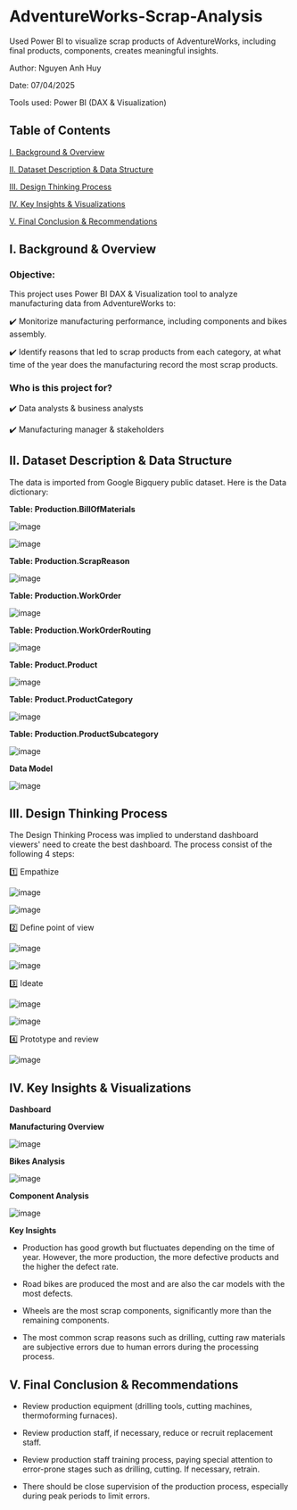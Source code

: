 # AdventureWorks-Scrap-Analysis
Used Power BI to visualize scrap products of AdventureWorks, including final products, components, creates meaningful insights.

Author: Nguyen Anh Huy

Date: 07/04/2025

Tools used: Power BI (DAX & Visualization)

## Table of Contents

[I. Background & Overview](https://github.com/yuhanguyen/AdventureWorks-Scrap-Analysis/blob/main/README.md#i-background--overview)

[II. Dataset Description & Data Structure](https://github.com/yuhanguyen/AdventureWorks-Scrap-Analysis/blob/main/README.md#ii-dataset-description--data-structure)

[III. Design Thinking Process](https://github.com/yuhanguyen/AdventureWorks-Scrap-Analysis/blob/main/README.md#iii-design-thinking-process)

[IV. Key Insights & Visualizations](https://github.com/yuhanguyen/AdventureWorks-Scrap-Analysis/blob/main/README.md#iv-key-insights--visualizations)

[V.  Final Conclusion & Recommendations](https://github.com/yuhanguyen/AdventureWorks-Scrap-Analysis/blob/main/README.md#v--final-conclusion--recommendations)

## I. Background & Overview

### Objective:

This project uses Power BI DAX & Visualization tool to analyze manufacturing data from AdventureWorks to:

✔️ Monitorize manufacturing performance, including components and bikes assembly.

✔️ Identify reasons that led to scrap products from each category, at what time of the year does the manufacturing record the most scrap products.

### Who is this project for?

✔️ Data analysts & business analysts

✔️ Manufacturing manager & stakeholders

## II. Dataset Description & Data Structure

The data is imported from Google Bigquery public dataset. Here is the Data dictionary:

**Table: Production.BillOfMaterials**

![image](https://github.com/user-attachments/assets/c2fed4df-dfd8-4280-9517-cdb44970fd4a)

![image](https://github.com/user-attachments/assets/41b04177-db0b-4a8a-8718-0ba06a214b7d)

**Table: Production.ScrapReason**

![image](https://github.com/user-attachments/assets/c55c030b-4f61-4a0e-b796-5a8f1d6b5e6f)

**Table: Production.WorkOrder**

![image](https://github.com/user-attachments/assets/d653e1fd-5c51-400c-baad-f01fdd67f375)

**Table: Production.WorkOrderRouting**

![image](https://github.com/user-attachments/assets/c3b7844e-b6ad-4d86-8168-6228c2c19556)

**Table: Product.Product**

![image](https://github.com/user-attachments/assets/edd1c6be-6f35-40d8-8281-48cba9b9f92b)

**Table: Product.ProductCategory**

![image](https://github.com/user-attachments/assets/a8dbf229-b3b8-460f-98c3-9c38e6cf3767)

**Table: Production.ProductSubcategory**

![image](https://github.com/user-attachments/assets/6180526b-247a-4dbe-b126-8e2479fd14f3)

**Data Model**

![image](https://github.com/user-attachments/assets/1237c58d-c44a-40bf-8c29-abfca2320bbf)


## III. Design Thinking Process
The Design Thinking Process was implied to understand dashboard viewers' need to create the best dashboard. The process consist of the following 4 steps:

1️⃣ Empathize

![image](https://github.com/user-attachments/assets/f0ec46df-6321-4f21-8fb7-1761a553be76)

![image](https://github.com/user-attachments/assets/f6360ea9-0c1a-4b00-afd2-ffd083331bce)

2️⃣ Define point of view

![image](https://github.com/user-attachments/assets/ef464ad9-ef4e-4020-8fe5-00805cfb73b0)

![image](https://github.com/user-attachments/assets/b0032eda-8954-44dc-badc-df17864324db)

3️⃣ Ideate

![image](https://github.com/user-attachments/assets/5bd5b47f-15d7-4352-93a9-a02b1365ca8c)

![image](https://github.com/user-attachments/assets/b9a990ca-e30f-4f0f-9268-71af360c6a89)

4️⃣ Prototype and review

![image](https://github.com/user-attachments/assets/93e87853-69fa-43f4-9f67-13365f9b9c1d)

## IV. Key Insights & Visualizations

**Dashboard**

**Manufacturing Overview**

![image](https://github.com/user-attachments/assets/dafef429-526b-4666-a878-924711e2294f)

**Bikes Analysis**

![image](https://github.com/user-attachments/assets/3c800061-390c-46c9-9fac-3917bc5d23b2)

**Component Analysis**

![image](https://github.com/user-attachments/assets/098b4670-353b-4ab8-ae4a-369522bdc065)

**Key Insights**

+ Production has good growth but fluctuates depending on the time of year. However, the more production, the more defective products and the higher the defect rate.

+ Road bikes are produced the most and are also the car models with the most defects.

+ Wheels are the most scrap components, significantly more than the remaining components.

+ The most common scrap reasons such as drilling, cutting raw materials are subjective errors due to human errors during the processing process.

## V.  Final Conclusion & Recommendations

+ Review production equipment (drilling tools, cutting machines, thermoforming furnaces).

+ Review production staff, if necessary, reduce or recruit replacement staff.

+ Review production staff training process, paying special attention to error-prone stages such as drilling, cutting. If necessary, retrain.

+ There should be close supervision of the production process, especially during peak periods to limit errors.

